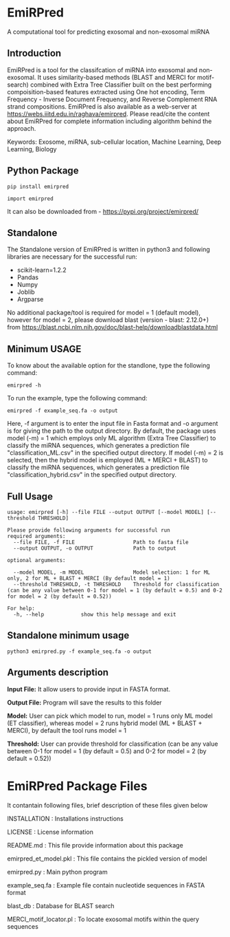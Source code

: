 # **EmiRPred**
A computational tool for predicting exosomal and non-exosomal miRNA
## Introduction
EmiRPred is a tool for the classifcation of miRNA into exosomal and non-exosomal. It uses similarity-based methods (BLAST and MERCI for motif-search) combined with Extra Tree Classifier built on the best performing compoisition-based features extracted using One hot encoding, Term Frequency - Inverse Document Frequency, and Reverse Complement RNA strand compositions. EmiRPred is also available as a web-server at https://webs.iiitd.edu.in/raghava/emirpred. Please read/cite the content about EmiRPred for complete information including algorithm behind the approach.

Keywords: Exosome, miRNA, sub-cellular location, Machine Learning, Deep Learning,  Biology

## Python Package
```
pip install emirpred
```
```
import emirpred
```
It can also be downloaded from - https://pypi.org/project/emirpred/

## Standalone
The Standalone version of EmiRPred is written in python3 and following libraries are necessary for the successful run:
- scikit-learn=1.2.2
- Pandas
- Numpy
- Joblib
- Argparse


No additional package/tool is required for model = 1 (default model), however for model = 2, please download blast (version - blast: 2.12.0+) from https://blast.ncbi.nlm.nih.gov/doc/blast-help/downloadblastdata.html

## Minimum USAGE
To know about the available option for the standlone, type the following command:
```
emirpred -h
```
To run the example, type the following command:
```
emirpred -f example_seq.fa -o output
```
Here, -f argument is to enter the input file in Fasta format and -o argument is for giving the path to the output directory. By default, the package uses model (-m) = 1 which employs only ML algorithm (Extra Tree Classifier) to classify the miRNA sequences, which generates a prediction file "classification_ML.csv" in the specified output directory. If model (-m) = 2 is selected, then the hybrid model is employed (ML + MERCI + BLAST) to classify the miRNA sequences, which generates a prediction file "classification_hybrid.csv" in the specified output directory.

## Full Usage
```
usage: emirpred [-h] --file FILE --output OUTPUT [--model MODEL] [--threshold THRESHOLD]
```
```
Please provide following arguments for successful run
required arguments:
  --file FILE, -f FILE                   Path to fasta file
  --output OUTPUT, -o OUTPUT             Path to output

optional arguments:

  --model MODEL, -m MODEL                Model selection: 1 for ML only, 2 for ML + BLAST + MERCI (By default model = 1)
  --threshold THRESHOLD, -t THRESHOLD    Threshold for classification (can be any value between 0-1 for model = 1 (by default = 0.5) and 0-2 for model = 2 (by default = 0.52))

For help:
  -h, --help            show this help message and exit

```

## Standalone minimum usage
```
python3 emirpred.py -f example_seq.fa -o output
```

## Arguments description

**Input File:** It allow users to provide input in FASTA format.

**Output File:** Program will save the results to this folder

**Model:** User can pick which model to run, model = 1 runs only ML model (ET classifier), whereas model = 2 runs hybrid model (ML + BLAST + MERCI), by default the tool runs model = 1

**Threshold:** User can provide threshold for classification (can be any value between 0-1 for model = 1 (by default = 0.5) and 0-2 for model = 2 (by default = 0.52))


EmiRPred Package Files
=======================
It contantain following files, brief description of these files given below

INSTALLATION                    : Installations instructions

LICENSE                         : License information

README.md                       : This file provide information about this package

emirpred_et_model.pkl           : This file contains the pickled version of model

emirpred.py                     : Main python program

example_seq.fa                  : Example file contain nucleotide sequences in FASTA format

blast_db                        : Database for BLAST search

MERCI_motif_locator.pl          : To locate exosomal motifs within the query sequences
